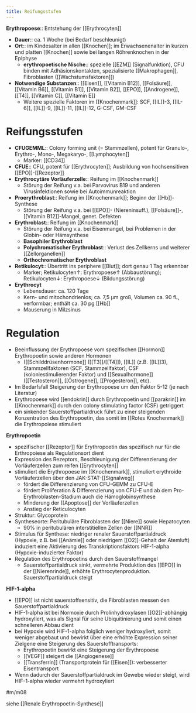 ```yaml
---
title: Reifungsstufen
---
```



**Erythropoese**:: Entstehung der [[Erythrocyten]]

- **Dauer**:: ca. 1 Woche (bei Bedarf beschleunigt)
- **Ort**:: im Kindesalter in allen [[Knochen]]; im Erwachsenenalter in kurzen und platten [[Knochen]] sowie bei langen Röhrenknochen in der Epiphyse
    - **erythropoetische Nische**:: spezielle [[EZM]] (Signalfunktion), CFU binden mit Adhäsionskontakten, spezialisierte [[Makrophagen]], Fibroblasten ([[Wachstumsfaktoren]])
- **Notwendige Substanzen**:: [[Eisen]], [[Vitamin B12]], [[Folsäure]], [[Vitamin B6]], [[Vitamin B1]], [[Vitamin B2]], [[EPO]], [[Androgene]], [[T4]], [[Vitamin C]], [[Vitamin E]]
    - Weitere spezielle Faktoren im [[Knochenmark]]: SCF, [[IL]]-3, [[IL-6]], [[IL]]-9, [[IL]]-11, [[IL]]-12, G-CSF, GM-CSF

# Reifungsstufen

- **CFUGEMML**:: Colony forming unit (= Stammzellen), potent für Granulo-, Erythro-, Mono-, Megakaryo-, [[Lymphocyten]]
    - Marker: [[CD34]]
- **CFUE**:: CFU, potent für [[Erythrocyten]]; Ausbildung von hochsensitiven [[EPO]]-[[Rezeptor]]
- **Erythrocytäre Vorläuferzelle**:: Reifung im [[Knochenmark]]
    - Störung der Reifung v.a. bei Parvovirus B19 und anderen Virusinfektionen sowie bei Autoimmunreaktion
- **Proerythroblast**:: Reifung im [[Knochenmark]]; Beginn der [[Hb]]-Synthese
    - Störung der Reifung v.a. bei [[EPO]]- (Niereninsuff.), [[Folsäure]]-, [[Vitamin B12]]-Mangel, genet. Defekten
- **Erythroblast**:: Reifung im [[Knochenmark]]
    - Störung der Reifung v.a. bei Eisenmangel, bei Problemen in der Globin- oder Hämsynthese
    - **Basophiler Erythroblast**
    - **Polychromatischer Erythroblast**:: Verlust des Zellkerns und weiterer [[Zellorganellen]]
    - **Orthochromatischer Erythroblast**
- **Retikulocyt**:: Übertritt ins periphere [[Blut]]; dort genau 1 Tag erkennbar
    - Marker; Retikulocyten↑: Erythropoese↑ (Abbaustörung); Retikulocyten↓: Erythropoese↓ (Bildungsstörung)
- **Erythrocyt**
    - Lebensdauer: ca. 120 Tage
    - Kern- und mitochondrienlos; ca. 7,5 μm groß, Volumen ca. 90 fL, verformbar; enthält ca. 30 pg [[Hb]]
    - Mauserung in Milzsinus

# Regulation

- Beeinflussung der Erythropoese vom spezifischen [[Hormon]] Erythropoetin sowie anderen Hormonen
    - ([[Schilddrüsenhormone]] ([[T3]]/[[T4]]), [[IL]] (z.B. [[IL]]3), Stammzellfaktoren (SCF, Stammzellfaktor), CSF (koloniestimulierender Faktor) und [[Sexualhormone]]([[Testosteron]], [[Östrogene]], [[Progesteron]], etc).
- Im Bedarfsfall Steigerung der Erythropoese um den Faktor 5-12 (je nach Literatur)
- Erythropoese wird [[endokrin]] durch Erythropoetin und [[parakrin]] im [[Knochenmark]] durch den colony stimulating factor (CSF) getriggert
- ein sinkender Sauerstoffpartialdruck führt zu einer steigenden Konzentration des Erythropoetin, das somit im [[Rotes Knochenmark]] die Erythropoiese stimuliert

**Erythropoetin**

- spezifischer [[Rezeptor]] für Erythropoetin das spezifisch nur für die Erthropoiese als Regulationsort dient
- Expression des Rezeptors, Beschleunigung der Differenzierung der Vorläuferzellen zum reifen [[Erythrocyten]]
- stimuliert die Erythropoese im [[Knochenmark]], stimuliert erythroide Vorläuferzellen über den JAK-STAT-[[Signalweg]]
    - fördert die Differenzierung von CFU-GEMM zu CFU-E
    - fördert Proliferation & Differenzierung von CFU-E und ab dem Pro-Erythroblasten-Stadium auch die Hämoglobinsynthese
    - Minderung der [[Apoptose]] der Vorläuferzellen
    - Anstieg der Reticulocyten
- Struktur: Glycoprotein
- Syntheseorte: Peritubuläre Fibroblasten der [[Niere]] sowie Hepatocyten
    - 90% in peritubulären interstitiellen Zellen der [[NNR]]
- Stimulus für Synthese: niedriger renaler Sauerstoffpartialdruck (Hypoxie, z.B. bei [[Anämie]] oder niedrigem [[O2]]-Gehalt der Atemluft) induziert eine Aktivierung des Transkriptionsfaktors HIF-1-alpha (Hypoxie-induzierter Faktor)
- Regulation des Erythropoetins durch den Sauerstoffmangel
    - Sauerstoffpartialdruck sinkt, vermehrte Produktion des [[EPO]] in der [[Nierenrinde]], erhöhte Erythrocytenproduktion. Sauerstoffpartialdruck steigt

**HIF-1-alpha**

- [[EPO]] ist nicht sauerstoffsensitiv, die Fibroblasten messen den Sauerstoffpartialdruck
- HIF-1-alpha ist bei Normoxie durch Prolinhydroxylasen [[O2]]-abhängig hydroxyliert, was als Signal für seine Ubiquitinierung und somit einen schnelleren Abbau dient
- bei Hypoxie wird HIF-1-alpha folglich weniger hydroxyliert, somit weniger abgebaut und bewirkt über eine erhöhte Expression seiner Zielgene eine Steigerung des Sauerstofftransports:
    - Erythropoetin bewirkt eine Steigerung der Erythropoese
    - [[VEGF]] steigert die [[Angiogenese]]
    - [[Transferrin]] (Transportprotein für [[Eisen]]): verbesserter Eisentransport
- Wenn dadurch der Sauerstoffpartialdruck im Gewebe wieder steigt, wird HIF-1-alpha wieder vermehrt hydroxyliert

#m/m08

siehe [[Renale Erythropoetin-Synthese]]